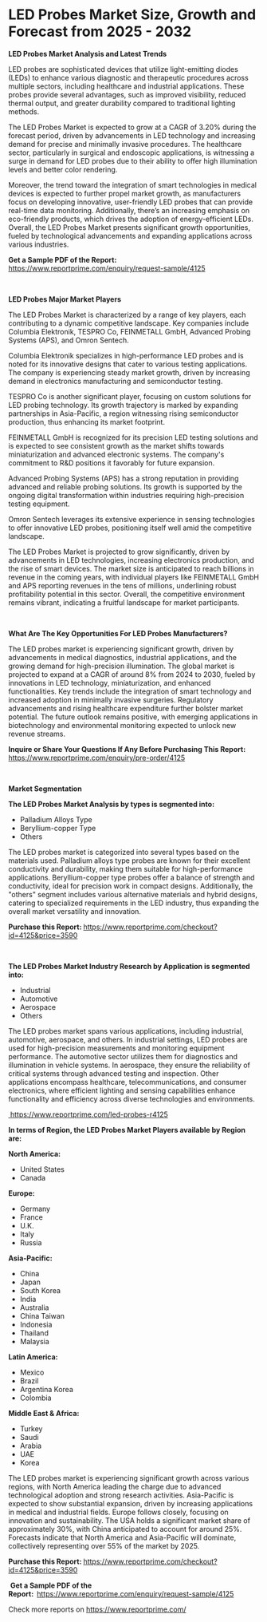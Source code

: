 <p><h1>LED Probes Market Size, Growth and Forecast from 2025 - 2032</h1></p><p><strong>LED Probes Market Analysis and Latest Trends</strong></p>
<p><p>LED probes are sophisticated devices that utilize light-emitting diodes (LEDs) to enhance various diagnostic and therapeutic procedures across multiple sectors, including healthcare and industrial applications. These probes provide several advantages, such as improved visibility, reduced thermal output, and greater durability compared to traditional lighting methods.</p><p>The LED Probes Market is expected to grow at a CAGR of 3.20% during the forecast period, driven by advancements in LED technology and increasing demand for precise and minimally invasive procedures. The healthcare sector, particularly in surgical and endoscopic applications, is witnessing a surge in demand for LED probes due to their ability to offer high illumination levels and better color rendering.</p><p>Moreover, the trend toward the integration of smart technologies in medical devices is expected to further propel market growth, as manufacturers focus on developing innovative, user-friendly LED probes that can provide real-time data monitoring. Additionally, there’s an increasing emphasis on eco-friendly products, which drives the adoption of energy-efficient LEDs. Overall, the LED Probes Market presents significant growth opportunities, fueled by technological advancements and expanding applications across various industries.</p></p>
<p><strong>Get a Sample PDF of the Report:&nbsp;</strong> <a href="https://www.reportprime.com/enquiry/request-sample/4125?utm_campaign=2115&utm_medium=2&utm_source=Github&utm_content=ia&utm_term=18032025&utm_id=led-probes">https://www.reportprime.com/enquiry/request-sample/4125</a></p>
<p>&nbsp;</p>
<p><strong>LED Probes Major Market Players</strong></p>
<p><p>The LED Probes Market is characterized by a range of key players, each contributing to a dynamic competitive landscape. Key companies include Columbia Elektronik, TESPRO Co, FEINMETALL GmbH, Advanced Probing Systems (APS), and Omron Sentech. </p><p>Columbia Elektronik specializes in high-performance LED probes and is noted for its innovative designs that cater to various testing applications. The company is experiencing steady market growth, driven by increasing demand in electronics manufacturing and semiconductor testing. </p><p>TESPRO Co is another significant player, focusing on custom solutions for LED probing technology. Its growth trajectory is marked by expanding partnerships in Asia-Pacific, a region witnessing rising semiconductor production, thus enhancing its market footprint.</p><p>FEINMETALL GmbH is recognized for its precision LED testing solutions and is expected to see consistent growth as the market shifts towards miniaturization and advanced electronic systems. The company's commitment to R&D positions it favorably for future expansion.</p><p>Advanced Probing Systems (APS) has a strong reputation in providing advanced and reliable probing solutions. Its growth is supported by the ongoing digital transformation within industries requiring high-precision testing equipment. </p><p>Omron Sentech leverages its extensive experience in sensing technologies to offer innovative LED probes, positioning itself well amid the competitive landscape. </p><p>The LED Probes Market is projected to grow significantly, driven by advancements in LED technologies, increasing electronics production, and the rise of smart devices. The market size is anticipated to reach billions in revenue in the coming years, with individual players like FEINMETALL GmbH and APS reporting revenues in the tens of millions, underlining robust profitability potential in this sector. Overall, the competitive environment remains vibrant, indicating a fruitful landscape for market participants.</p></p>
<p>&nbsp;</p>
<p><strong>What Are The Key Opportunities For LED Probes Manufacturers?</strong></p>
<p><p>The LED probes market is experiencing significant growth, driven by advancements in medical diagnostics, industrial applications, and the growing demand for high-precision illumination. The global market is projected to expand at a CAGR of around 8% from 2024 to 2030, fueled by innovations in LED technology, miniaturization, and enhanced functionalities. Key trends include the integration of smart technology and increased adoption in minimally invasive surgeries. Regulatory advancements and rising healthcare expenditure further bolster market potential. The future outlook remains positive, with emerging applications in biotechnology and environmental monitoring expected to unlock new revenue streams.</p></p>
<p><strong>Inquire or Share Your Questions If Any Before Purchasing This Report:</strong> <a href="https://www.reportprime.com/enquiry/pre-order/4125?utm_campaign=2115&utm_medium=2&utm_source=Github&utm_content=ia&utm_term=18032025&utm_id=led-probes">https://www.reportprime.com/enquiry/pre-order/4125</a></p>
<p>&nbsp;</p>
<p><strong>Market Segmentation</strong></p>
<p><strong>The LED Probes Market Analysis by types is segmented into:</strong></p>
<p><ul><li>Palladium Alloys Type</li><li>Beryllium-copper Type</li><li>Others</li></ul></p>
<p><p>The LED probes market is categorized into several types based on the materials used. Palladium alloys type probes are known for their excellent conductivity and durability, making them suitable for high-performance applications. Beryllium-copper type probes offer a balance of strength and conductivity, ideal for precision work in compact designs. Additionally, the "others" segment includes various alternative materials and hybrid designs, catering to specialized requirements in the LED industry, thus expanding the overall market versatility and innovation.</p></p>
<p><strong>Purchase this Report:&nbsp;</strong><a href="https://www.reportprime.com/checkout?id=4125&price=3590&utm_campaign=2115&utm_medium=2&utm_source=Github&utm_content=ia&utm_term=18032025&utm_id=led-probes">https://www.reportprime.com/checkout?id=4125&price=3590</a></p>
<p>&nbsp;</p>
<p><strong>The LED Probes Market Industry Research by Application is segmented into:</strong></p>
<p><ul><li>Industrial</li><li>Automotive</li><li>Aerospace</li><li>Others</li></ul></p>
<p><p>The LED probes market spans various applications, including industrial, automotive, aerospace, and others. In industrial settings, LED probes are used for high-precision measurements and monitoring equipment performance. The automotive sector utilizes them for diagnostics and illumination in vehicle systems. In aerospace, they ensure the reliability of critical systems through advanced testing and inspection. Other applications encompass healthcare, telecommunications, and consumer electronics, where efficient lighting and sensing capabilities enhance functionality and efficiency across diverse technologies and environments.</p></p>
<p><a href="https://www.reportprime.com/led-probes-r4125?utm_campaign=2115&utm_medium=2&utm_source=Github&utm_content=ia&utm_term=18032025&utm_id=led-probes">&nbsp;https://www.reportprime.com/led-probes-r4125</a></p>
<p><strong>In terms of Region, the LED Probes Market Players available by Region are:</strong></p>
<p>
    <p> <strong> North America: </strong>
        <ul>
            <li>United States</li>
            <li>Canada</li>
        </ul>
        </p> 
    <p> <strong> Europe: </strong>
        <ul>
            <li>Germany</li>
            <li>France</li>
            <li>U.K.</li>
            <li>Italy</li>
            <li>Russia</li>
        </ul>
        </p> 
    <p> <strong> Asia-Pacific: </strong>
        <ul>
            <li>China</li>
            <li>Japan</li>
            <li>South Korea</li>
            <li>India</li>
            <li>Australia</li>
            <li>China Taiwan</li>
            <li>Indonesia</li>
            <li>Thailand</li>
            <li>Malaysia</li>
        </ul>
        </p> 
    <p> <strong> Latin America: </strong>
        <ul>
            <li>Mexico</li>
            <li>Brazil</li>
            <li>Argentina Korea</li>
            <li>Colombia</li>
        </ul>
        </p> 
    <p> <strong> Middle East & Africa: </strong>
        <ul>
            <li>Turkey</li>
            <li>Saudi</li>
            <li>Arabia</li>
            <li>UAE</li>
            <li>Korea</li>
        </ul>
    </p>
    </p>
<p><p>The LED probes market is experiencing significant growth across various regions, with North America leading the charge due to advanced technological adoption and strong research activities. Asia-Pacific is expected to show substantial expansion, driven by increasing applications in medical and industrial fields. Europe follows closely, focusing on innovation and sustainability. The USA holds a significant market share of approximately 30%, with China anticipated to account for around 25%. Forecasts indicate that North America and Asia-Pacific will dominate, collectively representing over 55% of the market by 2025.</p></p>
<p><strong>Purchase this Report: </strong><a href="https://www.reportprime.com/checkout?id=4125&price=3590&utm_campaign=2115&utm_medium=2&utm_source=Github&utm_content=ia&utm_term=18032025&utm_id=led-probes">https://www.reportprime.com/checkout?id=4125&price=3590</a></p>
<p>&nbsp;<strong>Get a Sample PDF of the Report:&nbsp;&nbsp;</strong><a href="https://www.reportprime.com/enquiry/request-sample/4125?utm_campaign=2115&utm_medium=2&utm_source=Github&utm_content=ia&utm_term=18032025&utm_id=led-probes">https://www.reportprime.com/enquiry/request-sample/4125</a></p>
<p><strong></strong></p>
<p>Check more reports on <a href="https://www.reportprime.com/?utm_campaign=2115&utm_medium=2&utm_source=Github&utm_content=ia&utm_term=18032025&utm_id=led-probes">https://www.reportprime.com/</a></p>